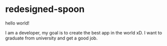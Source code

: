 # redesigned-spoon

hello world!

I am a developer, my goal is to create the best app in the world xD.
I want to graduate from university and get a good job.
